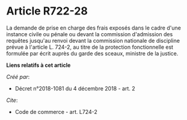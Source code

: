 # Article R722-28

La demande de prise en charge des frais exposés dans le cadre d'une instance civile ou pénale ou devant la commission
d'admission des requêtes jusqu'au renvoi devant la commission nationale de discipline prévue à l'article L. 724-2, au titre
de la protection fonctionnelle est formulée par écrit auprès du garde des sceaux, ministre de la justice.

**Liens relatifs à cet article**

_Créé par_:

  - Décret n°2018-1081 du 4 décembre 2018 - art. 2

_Cite_:

  - Code de commerce - art. L724-2
